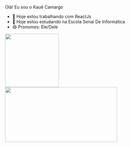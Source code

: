 Olá! Eu sou o Kauê Camargo

- 🔭 Hoje estou trabalhando com ReactJs
- 🌱 Hoje estou estudando na Escola Senai De Informática
- 😄 Pronomes: Ele/Dele

<div>
  <a href = "https://beacons.ai/zennitte">
  <img height = "175em"  src="https://github-readme-stats.vercel.app/api?username=Zennitte&show_icons=true&theme=dracula&include_all_commits=true&count_private=true"/>
  <img height = "180em"  width = "365" src="https://github-readme-stats.vercel.app/api/top-langs/?username=Zennitte&layout=compact&langs_count=16&theme=dracula"/>
</div>
